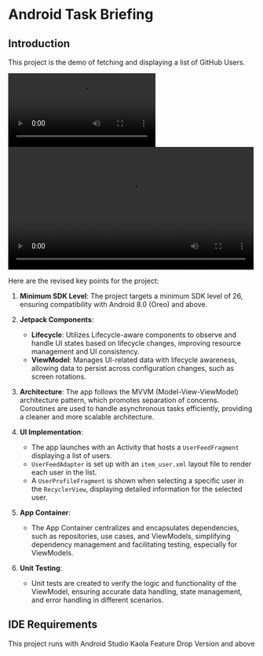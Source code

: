# Android Task Briefing
## Introduction
This project is the demo of fetching and displaying a list of GitHub Users.

![alt text](./screen_shot.mp4)
<video controls width="500">
  <source src="./screen_shot.mp4" type="video/mp4">
  Your browser does not support the video tag.
</video>


Here are the revised key points for the project:

1. **Minimum SDK Level**: The project targets a minimum SDK level of 26, ensuring compatibility with Android 8.0 (Oreo) and above.

2. **Jetpack Components**:
    * **Lifecycle**: Utilizes Lifecycle-aware components to observe and handle UI states based on lifecycle changes, improving resource management and UI consistency.
    * **ViewModel**: Manages UI-related data with lifecycle awareness, allowing data to persist across configuration changes, such as screen rotations.

3. **Architecture**: The app follows the MVVM (Model-View-ViewModel) architecture pattern, which promotes separation of concerns. Coroutines are used to handle asynchronous tasks efficiently, providing a cleaner and more scalable architecture.

4. **UI Implementation**:
    * The app launches with an Activity that hosts a `UserFeedFragment` displaying a list of users.
    * `UserFeedAdapter` is set up with an `item_user.xml` layout file to render each user in the list.
    * A `UserProfileFragment` is shown when selecting a specific user in the `RecyclerView`, displaying detailed information for the selected user.

5. **App Container**:
    * The App Container centralizes and encapsulates dependencies, such as repositories, use cases, and ViewModels, simplifying dependency management and facilitating testing, especially for ViewModels.

6. **Unit Testing**:
    * Unit tests are created to verify the logic and functionality of the ViewModel, ensuring accurate data handling, state management, and error handling in different scenarios.


## IDE Requirements
This project runs with Android Studio Kaola Feature Drop Version and above 

